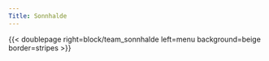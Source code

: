 ```yaml
---
Title: Sonnhalde
---
```

{{< doublepage right=block/team_sonnhalde left=menu background=beige border=stripes >}}